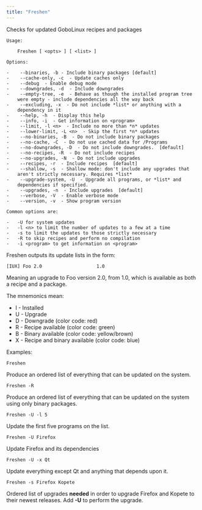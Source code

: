 ```yaml
---
title: "Freshen"
---
```


Checks for updated GoboLinux recipes and packages
```
Usage:

    Freshen [ <opts> ] [ <list> ]

Options:

-    --binaries, -b - Include binary packages [default]
-    --cache-only, -c  - Update caches only
-    --debug  - Enable debug mode
-    --downgrades, -d  - Include downgrades
-    --empty-tree, -e  - Behave as though the installed program tree
    were empty - include dependencies all the way back
-    --excluding, -x  - Do not include *list* or anything with a
    dependency in it
-    --help, -h  - Display this help
-    --info, -i  - Get information on <program>
-    --limit, -l <n>  - Include no more than *n* updates
-    --lower-limit, -L <n>  - Skip the first *n* updates
-    --no-binaries, -B  - Do not include binary packages
-    --no-cache, -C  - Do not use cached data for /Programs
-    --no-downgrades, -D  - Do not include downgrades.  [default] 
-    --no-recipes, -R  - Do not include recipes
-    --no-upgrades, -N  - Do not include upgrades
-    --recipes, -r  - Include recipes  [default] 
-    --shallow, -s  - Shallow mode: don't include any upgrades that
    aren't strictly necessary. Requires *list*
-    --upgrade-system, -U  - Upgrade all programs, or *list* and
    dependencies if specified.
-    --upgrades, -n  - Include upgrades  [default] 
-    --verbose, -V  - Enable verbose mode
-    --version, -v  - Show program version

Common options are:

-   -U for system updates
-   -l <n> to limit the number of updates to a few at a time
-   -s to limit the updates to those strictly necessary
-   -R to skip recipes and perform no compilation
-   -i <program> to get information on <program>
```

Freshen outputs its update lists in the form:

    [IUX] Foo 2.0                    1.0

Meaning an upgrade to Foo version 2.0, from 1.0, which is available as
both a recipe and a package.

The mnemonics mean:

-   I - Installed
-   U - Upgrade
-   D - Downgrade (color code: red)
-   R - Recipe available (color code: green)
-   B - Binary available (color code: yellow/brown)
-   X - Recipe and binary available (color code: blue)

Examples:

    Freshen

Produce an ordered list of everything that can be updated on the system.

    Freshen -R

Produce an ordered list of everything that can be updated on the system
using only binary packages.

    Freshen -U -l 5

Update the first five programs on the list.

    Freshen -U Firefox

Update Firefox and its dependencies

    Freshen -U -x Qt

Update everything except Qt and anything that depends upon it.

    Freshen -s Firefox Kopete

Ordered list of upgrades **needed** in order to upgrade Firefox and
Kopete to their newest releases. Add **-U** to perform the upgrade.
